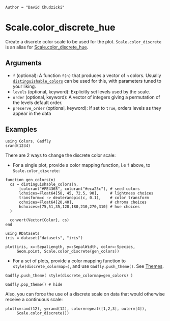 ```@meta
Author = "David Chudzicki"
```

# Scale.color_discrete_hue

Create a discrete color scale to be used for the plot. `Scale.color_discrete` is an
alias for [Scale.color_discrete_hue](@ref).

## Arguments

  * `f` (optional): A function `f(n)` that produces a vector of `n` colors. Usually [`distinguishable_colors`](https://github.com/JuliaGraphics/Colors.jl#distinguishable_colors) can be used for this, with parameters tuned to your liking.
  * `levels` (optional, keyword): Explicitly set levels used by the scale.
  * `order` (optional, keyword): A vector of integers giving a permutation of the levels
    default order.
  * `preserve_order` (optional, keyword): If set to `true`, orders levels as they appear in the data

## Examples

```@setup 1
using Colors, Gadfly
srand(1234)
```

There are 2 ways to change the discrete color scale:

* For a single plot, provide a color mapping function, i.e `f` above, to `Scale.color_discrete`:

```@example 1
function gen_colors(n)
  cs = distinguishable_colors(n,
      [colorant"#FE4365", colorant"#eca25c"], # seed colors
      lchoices=Float64[58, 45, 72.5, 90],     # lightness choices
      transform=c -> deuteranopic(c, 0.1),    # color transform
      cchoices=Float64[20,40],                # chroma choices
      hchoices=[75,51,35,120,180,210,270,310] # hue choices
  )

  convert(Vector{Color}, cs)
end

using RDatasets
iris = dataset("datasets", "iris")

plot(iris, x=:SepalLength, y=:SepalWidth, color=:Species,
     Geom.point, Scale.color_discrete(gen_colors))
```

* For a set of plots, provide a color mapping function to `style(discrete_colormap=)`, and use `Gadfly.push_theme()`. See [Themes](@ref).

```@example 1
Gadfly.push_theme( style(discrete_colormap=gen_colors) )

Gadfly.pop_theme() # hide
```

Also, you can force the use of a discrete scale on data that would otherwise receive a continuous scale:

```@example 1
plot(x=rand(12), y=rand(12), color=repeat([1,2,3], outer=[4]),
     Scale.color_discrete())
```
